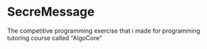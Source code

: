 # SecreMessage
The competitive programming exercise that i made for programming tutoring course called "AlgoCore"
